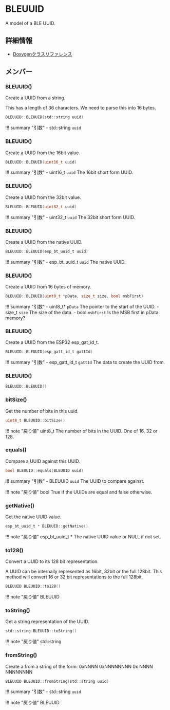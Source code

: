 # BLEUUID

A model of a BLE UUID. 

## 詳細情報

- [Doxygenクラスリファレンス](https://lang-ship.com/reference/ESP32/1.0.2/class_b_l_e_u_u_i_d.html)

## メンバー

### BLEUUID()
Create a UUID from a string.

This has a length of 36 characters. We need to parse this into 16 bytes.
```c
BLEUUID::BLEUUID(std::string uuid)
```

!!! summary "引数"
	- std::string `uuid` 



### BLEUUID()
Create a UUID from the 16bit value.


```c
BLEUUID::BLEUUID(uint16_t uuid)
```

!!! summary "引数"
	- uint16_t `uuid` The 16bit short form UUID. 



### BLEUUID()
Create a UUID from the 32bit value.


```c
BLEUUID::BLEUUID(uint32_t uuid)
```

!!! summary "引数"
	- uint32_t `uuid` The 32bit short form UUID. 



### BLEUUID()
Create a UUID from the native UUID.


```c
BLEUUID::BLEUUID(esp_bt_uuid_t uuid)
```

!!! summary "引数"
	- esp_bt_uuid_t `uuid` The native UUID. 



### BLEUUID()
Create a UUID from 16 bytes of memory.


```c
BLEUUID::BLEUUID(uint8_t *pData, size_t size, bool msbFirst)
```

!!! summary "引数"
	- uint8_t* `pData` The pointer to the start of the UUID. 
	- size_t `size` The size of the data. 
	- bool `msbFirst` Is the MSB first in pData memory? 



### BLEUUID()
Create a UUID from the ESP32 esp_gat_id_t.


```c
BLEUUID::BLEUUID(esp_gatt_id_t gattId)
```

!!! summary "引数"
	- esp_gatt_id_t `gattId` The data to create the UUID from. 



### BLEUUID()



```c
BLEUUID::BLEUUID()
```



### bitSize()
Get the number of bits in this uuid.



```c
uint8_t BLEUUID::bitSize()
```

!!! note "戻り値"
	uint8_t The number of bits in the UUID. One of 16, 32 or 128. 



### equals()
Compare a UUID against this UUID.


```c
bool BLEUUID::equals(BLEUUID uuid)
```

!!! summary "引数"
	- BLEUUID `uuid` The UUID to compare against. 

!!! note "戻り値"
	bool True if the UUIDs are equal and false otherwise. 



### getNative()
Get the native UUID value.



```c
esp_bt_uuid_t * BLEUUID::getNative()
```

!!! note "戻り値"
	esp_bt_uuid_t * The native UUID value or NULL if not set. 



### to128()
Convert a UUID to its 128 bit representation.

A UUID can be internally represented as 16bit, 32bit or the full 128bit. This method will convert 16 or 32 bit representations to the full 128bit. 
```c
BLEUUID BLEUUID::to128()
```

!!! note "戻り値"
	BLEUUID



### toString()
Get a string representation of the UUID.



```c
std::string BLEUUID::toString()
```

!!! note "戻り値"
	std::string



### fromString()


Create a  from a string of the form: 0xNNNN 0xNNNNNNNN 0x<UUID> NNNN NNNNNNNN <UUID> 
```c
BLEUUID BLEUUID::fromString(std::string uuid)
```

!!! summary "引数"
	- std::string `uuid` 

!!! note "戻り値"
	BLEUUID



